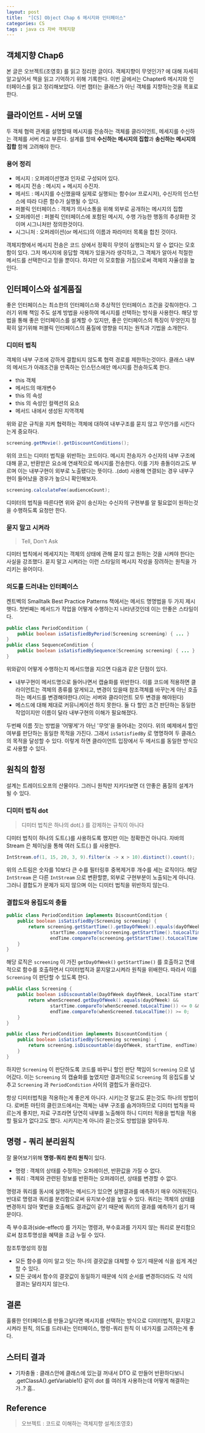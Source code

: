 ```yaml
---
layout: post
title:  "[CS] Object Chap 6 메시지와 인터페이스"
categories: CS
tags : java cs 자바 객체지향
---
```


## 객체지향 Chap6

본 글은 오브젝트(조영호) 를 읽고 정리한 글이다. 객체지향이 무엇인가? 에 대해
자세히 알고싶어서 책을 읽고 기억하기 위해 기록한다. 이번 글에서는 Chapter6 메시지와 인터페이스를
읽고 정리해보았다. 이번 챕터는 클래스가 아닌 객체를 지향하는것을 목표로 한다.

## 클라이언트 - 서버 모델

두 객체 협력 관계를 설명할때 메시지를 전송하는 객체를 클라이언트, 메세지를 수신하는 객체를 서버
라고 부른다. 설계를 할때 **수신하는 메시지의 집합**과 **송신하는 메시지의 집합** 함께 고려해야 한다.

### 용어 정리

- 메시지 : 오퍼레이션명과 인자로 구성되어 있다.
- 메시지 전송 : 메시지 + 메시지 수진자.
- 메서드 : 메시지를 수신했을때 실제로 실행되는 함수(or 프로시저), 수신자의 인스턴스에 따라 다른 함수가 실행될 수 있다.
- 퍼블릭 인터페이스 : 객체가 의사소통을 위해 외부로 공개하는 메시지의 집합
- 오퍼레이션 : 퍼블릭 인터페이스에 포함된 메시지, 수행 가능한 행동의 추상화한 것이며 시그니처만 정의한것이다.
- 시그니처 : 오퍼레이션(or 메서드)의 이름과 파라미터 목록을 합친 것이다.

객체지향에서 메시지 전송은 코드 상에서 정확히 무엇이 실행되는지 알 수 없다는 모호함이 있다.
그저 메시지에 응답할 객체가 있을거라 생각하고, 그 객체가 알아서 적절한 메서드를 선택한다고 믿을 뿐이다.
하지만 이 모호함을 가짐으로써 객체의 자율성을 높인다.

## 인터페이스와 설계품질

좋은 인터페이스는 최소한의 인터페이스와 추상적인 인터페이스 조건을 갖춰야한다. 그러기 위해 책임 주도 설계 방법을
사용하여 메시지를 선택하는 방식을 사용한다. 
해당 방법을 통해 좋은 인터페이스를 설계할 수 있지만, 좋은 인터페이스의 특징이
무엇인지 정확히 알기위해 퍼블릭 인터페이스의 품질에 영향을 미치는 원칙과 기법을 소개한다.

### 디미터 법칙

객체의 내부 구조에 강하게 결합되지 않도록 협력 경로를 제한하는것이다. 클래스 내부의 메서드가
아래조건을 만족하는 인스턴스에만 메시지를 전송하도록 한다.
- this 객체
- 메서드의 매개변수
- this 의 속성
- this 의 속성인 컬렉션의 요소
- 메서드 내에서 생성된 지역객체

위와 같은 규칙을 지켜 협력하는 객체에 대하여 내부구조를 묻지 않고 무언가를 시킨다는게 중요하다.

```java
screening.getMovie().getDiscountConditions();
```

위의 코드는 디미터 법칙을 위반하는 코드이다. 메시지 전송자가 수신자의 내부 구조에 대해 묻고, 반환받은
요소에 연쇄적으로 메시지를 전송한다. 이를 기차 충돌이라고도 부르며 이는 내부구현이 외부로 노출됐다는 뜻이다.
.(dot) 사용해 연결되는 경우 내부구현이 들어났을 경우가 높으니 확인해보자.

```java
screening.calculateFee(audienceCount);
```

디미터의 법칙을 따른다면 위와 같이 송신자는 수신자의 구현부를 알 필요없이 원하는것을 수행하도록 요청만 한다.

### 묻지 말고 시켜라

> Tell, Don't Ask

디미터 법칙에서 메세지지는 객체의 상태에 관해 묻지 않고 원하는 것을 시켜야 한다는 사실을 강조했다.
묻지 말고 시켜라는 이런 스타일의 메시지 작성을 장려하는 원칙을 가리키는 용어이다.

### 의도를 드러내는 인터페이스

켄트벡의 Smalltalk Best Practice Patterns 책에서는 메서드 명명법을 두 가지 제시햇다.
첫번째는 메서드가 작업을 어떻게 수행하는지 나타낸것인데 이는 안좋은 스타일이다.

```java
public class PeriodCondition {
    public boolean isSatisfiedByPeriod(Screening screening) { ... }
}
public class SequenceCondition {
    public boolean isSatisfiedBySequence(Screening screening) { ... }
}
```

위와같이 어떻게 수행하는지 메서드명을 지으면 다음과 같은 단점이 있다.
- 내부구현이 메서드명으로 들어나면서 캡슐화를 위반한다. 이를 코드에 적용하면 클라이언트는 객체의 종류를 알게되고, 변경이 있을때 참조객체를 바꾸는게 아닌 호출하는 메서드를 변경해야한다.(이는 서버와 클라이언트 모두 변경을 해야된다)
- 메스드에 대해 제대로 커뮤니케이션 하지 못한다. 둘 다 할인 조건 판단하는 동일한 작업이지만 이름이 달라 내부구현의 이해가 필요해졌다.

두번째 이름 짓는 방법을 '어떻게'가 아닌 '무엇'을 들어내는 것이다.
위의 예제에서 할인 여부를 판단하는 동일한 목적을 가진다. 그래서 `isSatisfiedBy` 로 명명하여
두 클래스의 목적을 달성할 수 있다. 이렇게 하면 클라이언트 입장에서 두 메서드를 동일한 방식으로 사용할 수 있다.

## 원칙의 함정

설계는 트레이드오프의 산물이다. 그러니 원칙만 지키다보면 더 안좋은 품질의 설계가 될 수 있다.

### 디미터 법칙 dot

> 디미터 법칙은 하나의 dot(.) 를 강제하는 규칙이 아니다

디미터 법칙이 하나의 도트(.)를 사용하도록 했지만 이는 정확한건 아니다.
자바의 Stream 은 체이닝을 통해 여러 도트(.) 를 사용한다.

```java
IntStream.of(1, 15, 20, 3, 9).filter(x -> x > 10).distinct().count();
```

위의 스트림은 숫자를 10보다 큰 수를 필터링후 중복제거후 개수를 세는 로직이다.
해당 `IntStream` 은 다른 `IntStream` 으로 변환할뿐, 외부로 구현부분이 노출되는게 아니다.
그러니 결합도가 문제가 되지 않으며 이는 디미터 법칙을 위반하지 않는다.

### 결합도와 응집도의 충돌

```java
public class PeriodCondition implements DiscountCondition {
    public boolean isSatisfiedBy(Screening screening) {
        return screening.getStartTime().getDayOfWeek().equals(dayOfWeek) &&
                startTime.compareTo(screening.getStartTime().toLocalTime()) <= 0 &&
                endTime.compareTo(screening.getStartTime().toLocalTime()) >= 0;
    }
}
```

해당 로직은 `screening` 이 가진 `getDayOfWeek()` `getStartTime()` 를 호출하고 연쇄적으로
함수를 호출하면서 디미터법칙과 묻지말고시켜라 원칙을 위배한다. 따라서 이를 `Screening` 이 판단할 수 있도록 한다.

```java
public class Screening {
    public boolean isDiscountable(DayOfWeek dayOfWeek, LocalTime startTime, LocalTime endTime) {
        return whenScreened.getDayOfWeek().equals(dayOfWeek) &&
                startTime.compareTo(whenScreened.toLocalTime()) <= 0 &&
                endTime.compareTo(whenScreened.toLocalTime()) >= 0;
    }
}

public class PeriodCondition implements DiscountCondition {
    public boolean isSatisfiedBy(Screening screening) {
        return screening.isDiscountable(dayOfWeek, startTime, endTime);
    }
}
```

하지만 `Screening` 이 판단하도록 코드를 바꾸니 할인 판단 책임이 `Screening` 으로 넘어갔다.
이는 `Screening` 의 캡슐화를 높였지만 결과적으로 `Screening` 의 응집도를 낮추고 `Screening` 과 `PeriodCondition`
사이의 결합도가 올라갔다.

항상 디미터법칙을 적용하는게 좋은게 아니다. 시키는것 말고도 묻는것도 하나의 방법이다. 로버튼 마틴의 클린코드에서는 
객체는 내부 구조를 숨겨야하므로 디미터 법칙을 따르는게 좋지만, 자료 구조라면 당연히 내부를 노출해야 하니 디미터
적용을 법칙을 적용할 필요가 없다고도 했다. 시키지는게 아니라 묻는것도 방법임을 알아두자.

## 명령 - 쿼리 분리원칙

잘 물어보기위해 **명령-쿼리 분리 원칙**이 있다.

- 명령 : 객체의 상태를 수정하는 오퍼레이션, 반환값을 가질 수 없다.
- 쿼리 : 객체와 관련된 정보를 반환하는 오퍼레이션, 상태를 변경할 수 없다.

명령과 쿼리를 동시에 실행하는 메서드가 있으면 실행결과를 예측하기 매우 어려워진다.
반대로 명령과 쿼리를 분리함으로써 유지보수성을 높일 수 있다.
쿼리는 객체의 상태를 변경하지 않아 몇번을 호출해도 결과값이 같기 때문에 쿼리의 결과를 예측하기 쉽기 때문이다.

즉 부수효과(side-effect) 를 가지는 명령과, 부수효과를 가지지 않는 쿼리로 분리함으로써 참조투명성을 혜택을 
조금 누릴 수 있다.

참조투명성의 장점
- 모든 함수를 이미 알고 잇는 하나의 결괏값을 대체할 수 있기 때문에 식을 쉽게 계산할 수 있다.
- 모든 곳에서 함수의 결괏값이 동일하기 때문에 식의 순서를 변경하더라도 각 식의 결과는 달라지지 않는다.

## 결론

훌륭한 인터페이스를 만들고싶다면 메시지를 선택하는 방식으로 디미터법칙, 묻지말고 시켜라 원칙, 의도를 드러내는 인터페이스, 명령-쿼리 원칙
이 네가지를 고려하는게 좋다.


## 스터티 결과
- 기차충돌 : 클래스안에 클래스에 있는걸 꺼내서 DTO 로 만들어 반환하다보니 .getClassA().getVariable1() 같이
dot 를 여러개 사용하는데 어떻게 해결하는가..? 흠..


## Reference

> 오브젝트 : 코드로 이해하는 객체지향 설계(조영호)
